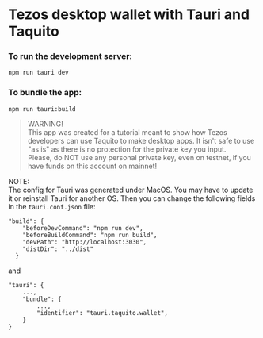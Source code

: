 # Tezos desktop wallet with Tauri and Taquito

### To run the development server:

`npm run tauri dev`

### To bundle the app:

`npm run tauri:build`

> WARNING!  
> This app was created for a tutorial meant to show how Tezos developers can use Taquito to make desktop apps.
> It isn't safe to use "as is" as there is no protection for the private key you input.  
> Please, do NOT use any personal private key, even on testnet, if you have funds on this account on mainnet!

NOTE:  
The config for Tauri was generated under MacOS. You may have to update it or reinstall Tauri for another OS. Then you can change the following fields in the `tauri.conf.json` file:

```
"build": {
    "beforeDevCommand": "npm run dev",
    "beforeBuildCommand": "npm run build",
    "devPath": "http://localhost:3030",
    "distDir": "../dist"
  }
```

and

```
"tauri": {
    ...,
    "bundle": {
        ...,
        "identifier": "tauri.taquito.wallet",
    }
}
```

